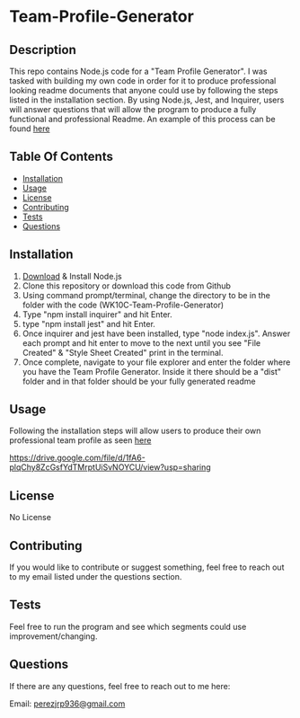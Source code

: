   # Team-Profile-Generator

  ## Description
  This repo contains Node.js code for a "Team Profile Generator". I was tasked with building my own code in order for it to produce professional looking readme documents that anyone could use by following the steps listed in the installation section. By using Node.js, Jest, and Inquirer, users will answer questions that will allow the program to produce a fully functional and professional Readme. An example of this process can be found [here](#usage)



  ## Table Of Contents
  * [Installation](#installation)
  * [Usage](#usage)
  * [License](#license)
  * [Contributing](#contributing)
  * [Tests](#tests)
  * [Questions](#questions)
  

  ## Installation
  1. [Download](https://nodejs.org/en/download/) & Install Node.js
  2. Clone this repository or download this code from Github
  3. Using command prompt/terminal, change the directory to be in the folder with the code (WK10C-Team-Profile-Generator)
  4. Type "npm install inquirer" and hit Enter.
  5. type "npm install jest" and hit Enter.
  6. Once inquirer and jest have been installed, type "node index.js". Answer each prompt and hit enter to move to the next until you see "File Created" & "Style Sheet Created" print in the terminal.
  7. Once complete, navigate to your file explorer and enter the folder where you have the Team Profile Generator. Inside it there should be a "dist" folder and in that folder should be your fully generated readme


  ## Usage
  Following the installation steps will allow users to produce their own professional team profile as seen [here](https://drive.google.com/file/d/1fA6-plqChy8ZcGsfYdTMrptUiSvNOYCU/view?usp=sharing)
  
  https://drive.google.com/file/d/1fA6-plqChy8ZcGsfYdTMrptUiSvNOYCU/view?usp=sharing
  

  ## License
  No License

  ## Contributing
  If you would like to contribute or suggest something, feel free to reach out to my email
  listed under the questions section.

  ## Tests
  Feel free to run the program and see which segments could use improvement/changing.

  ## Questions
  If there are any questions, feel free to reach out to me here:

  Email: perezjrp936@gmail.com
